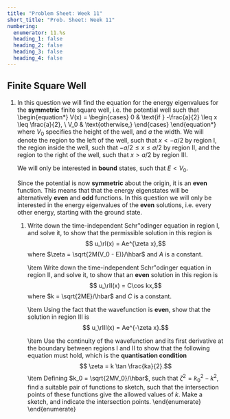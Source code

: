 ```yaml
---
title: "Problem Sheet: Week 11"
short_title: "Prob. Sheet: Week 11"
numbering:
  enumerator: 11.%s
  heading_1: false
  heading_2: false
  heading_3: false
  heading_4: false
---
```


## Finite Square Well

1. In this question we will find the equation for the energy eigenvalues for the **symmetric** finite square well, i.e. the potential well such that
	\begin{equation*} V(x) = \begin{cases} 0 & \text{if } -\frac{a}{2} \leq x \leq \frac{a}{2}, \\
		V_0 & \text{otherwise,}
	\end{cases}
    \end{equation*}
	where $V_0$ specifies the height of the well, and $a$ the width. We will denote the region to the left of the well, such that $x < -a/2$ by region I, the region inside the well, such that $-a/2 \leq x \leq a/2$ by region II, and the region to the right of the well, such that $x > a/2$ by region III. 
	
	We will only be interested in **bound** states, such that $E < V_0$. 
	
	Since the potential is now **symmetric** about the origin, it is an **even** function. This means that that the energy eigenstates will be alternatively **even** and **odd** functions. In this question we will only be interested in the energy eigenvalues of the **even** solutions, i.e. every other energy, starting with the ground state.

	1. Write down the time-independent Schr\"odinger equation in region I, and solve it, to show that the permissible solution in this region is
		$$ u_\rI(x) = Ae^{\zeta x},$$ 
		where $\zeta = \sqrt{2M(V_0 - E)}/\hbar$ and $A$ is a constant.

		\item Write down the time-independent Schr\"odinger equation in region II, and solve it, to show that an **even** solution in this region is
		$$ u_\rII(x) = C\cos kx,$$ 
		where $k = \sqrt{2ME}/\hbar$ and $C$ is a constant.

		\item Using the fact that the wavefunction is **even**, show that the solution in region III is
		$$ u_\rIII(x) = Ae^{-\zeta x}.$$ 
		
		\item Use the continuity of the wavefunction and its first derivative at the boundary between regions I and II to show that the following equation must hold, which is the **quantisation condition**
		$$ \zeta = k \tan \frac{ka}{2}.$$ 
		\item Defining $k_0 = \sqrt{2MV_0}/\hbar$, such that $\zeta^2 = k_0^2 - k^2$, find a suitable pair of functions to sketch, such that the intersection points of these functions give the allowed values of $k$. Make a sketch, and indicate the intersection points. 
	\end{enumerate}
\end{enumerate}